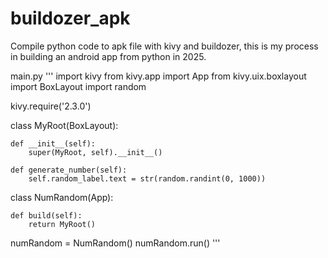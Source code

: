 # buildozer_apk
Compile python code to apk file with kivy and buildozer, this is my process in building an android app from python in 2025.

main.py
'''
import kivy
from kivy.app import App
from kivy.uix.boxlayout import BoxLayout
import random

<!-- note that the version should be below 2.3.1 -->
kivy.require('2.3.0')

class MyRoot(BoxLayout):
    
    def __init__(self):
        super(MyRoot, self).__init__()

    def generate_number(self):
        self.random_label.text = str(random.randint(0, 1000))

class NumRandom(App):

    def build(self):
        return MyRoot()

numRandom = NumRandom()
numRandom.run()
'''